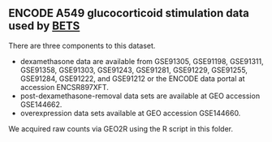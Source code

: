 ## ENCODE A549 glucocorticoid stimulation data used by [BETS](https://journals.plos.org/ploscompbiol/article?id=10.1371/journal.pcbi.1008223#sec010)

There are three components to this dataset. 

- dexamethasone data are available from GSE91305, GSE91198, GSE91311, GSE91358, GSE91303, GSE91243, GSE91281, GSE91229, GSE91255, GSE91284, GSE91222, and GSE91212 or the ENCODE data portal at accession ENCSR897XFT. 
- post-dexamethasone-removal data sets are available at GEO accession GSE144662. 
- overexpression data sets available at GEO accession GSE144660.

We acquired raw counts via GEO2R using the R script in this folder.